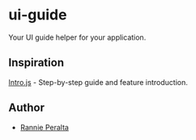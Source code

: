 # ui-guide

Your UI guide helper for your application.

## Inspiration

[Intro.js](https://introjs.com/) - Step-by-step guide and feature introduction.

## Author

* [Rannie Peralta](https://twitter.com/rannie_peralta)
